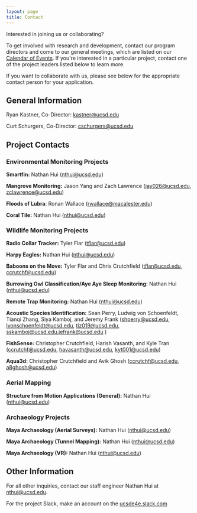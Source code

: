 ```yaml
---
layout: page
title: Contact
---
```

Interested in joining us or collaborating?

To get involved with research and development, contact our program directors and come to our general meetings, which are listed on our [Calendar of Events]({{site.url}}/calendar). If you're interested in a particular project, contact one of the project leaders listed below to learn more.

If you want to collaborate with us, please see below for the appropriate contact person for your application.

## General Information
Ryan Kastner, Co-Director: [kastner@ucsd.edu](mailto:kastner@ucsd.edu)  

Curt Schurgers, Co-Director: [cschurgers@ucsd.edu](mailto:cschurgers@ucsd.edu)

## Project Contacts
### Environmental Monitoring Projects
**Smartfin:** Nathan Hui ([nthui@ucsd.edu](mailto:nthui@ucsd.edu))

**Mangrove Monitoring:** Jason Yang and Zach Lawrence ([jay026@ucsd.edu](mailto:jay026@ucsd.edu), [zclawrence@ucsd.edu](mailto:zclawrence@ucsd.edu))

**Floods of Lubra**: Ronan Wallace ([rwallace@macalester.edu](mailto:rwallace@macalester.edu))

**Coral Tile:** Nathan Hui ([nthui@ucsd.edu](mailto:nthui@ucsd.edu))

### Wildlife Monitoring Projects

**Radio Collar Tracker:** Tyler Flar ([tflar@ucsd.edu](mailto:tflar@ucsd.edu))

**Harpy Eagles:** Nathan Hui ([nthui@ucsd.edu](mailto:nthui@ucsd.edu))

**Baboons on the Move:** Tyler Flar and Chris Crutchfield ([tflar@ucsd.edu](mailto:tflar@ucsd.edu), [ccrutchf@ucsd.edu](mailto:ccrutchf@ucsd.edu))

**Burrowing Owl Classification/Aye Aye Sleep Monitoring:** Nathan Hui ([nthui@ucsd.edu](mailto:nthui@ucsd.edu))

**Remote Trap Monitoring:** Nathan Hui ([nthui@ucsd.edu](mailto:nthui@ucsd.edu))

**Acoustic Species Identification:** Sean Perry, Ludwig von Schoenfeldt, Tianqi Zhang, Siya Kamboj, and Jeremy Frank ([shperry@ucsd.edu](mailto:shperry@ucsd.edu), [lvonschoenfeldt@ucsd.edu](mailto:lvonschoenfeldt@ucsd.edu), [tiz019@ucsd.edu](mailto:tiz019@ucsd.edu), [sskamboj@ucsd.edu](mailto:sskamboj@ucsd.edu),[jefrank@ucsd.edu](mailto:jefrank@ucsd.edu) )

**FishSense:**  Christopher Crutchfield, Harish Vasanth, and Kyle Tran ([ccrutchf@ucsd.edu](mailto:ccrutchf@ucsd.edu), [havasanth@ucsd.edu](mailto:havasanth@ucsd.edu), [kyt001@ucsd.edu](mailto:kyt001@ucsd.edu))

**Aqua3d:** Christopher Crutchfield and Avik Ghosh ([ccrutchf@ucsd.edu](mailto:ccrutchf@ucsd.edu), [a8ghosh@ucsd.edu](mailto:a8ghosh@ucsd.edu)) 

### Aerial Mapping

**Structure from Motion Applications (General):** Nathan Hui ([nthui@ucsd.edu](mailto:nthui@ucsd.edu))

### Archaeology Projects
**Maya Archaeology (Aerial Surveys):** Nathan Hui ([nthui@ucsd.edu](mailto:nthui@ucsd.edu))

**Maya Archaeology (Tunnel Mapping):** Nathan Hui ([nthui@ucsd.edu](mailto:nthui@ucsd.edu))

**Maya Archaeology (VR):**  Nathan Hui ([nthui@ucsd.edu](mailto:nthui@ucsd.edu)) 

## Other Information
For all other inquiries, contact our staff engineer Nathan Hui at [nthui@ucsd.edu](mailto:nthui@ucsd.edu).

For the project Slack, make an account on the [ucsde4e.slack.com](https://ucsde4e.slack.com/)
